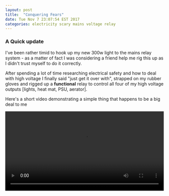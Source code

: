```yaml
---
layout: post
title:  "Conquering Fears"
date: Tue Nov 7 23:07:54 EST 2017
categories: electricity scary mains voltage relay
---
```


### A Quick update

I've been rather timid to hook up my new 300w light to the mains relay system - as a matter of fact
I was considering a friend help me rig this up as I didn't trust myself to do it correctly.

After spending a lot of time researching electrical safety and how to deal with high voltage I finally
said "just get it over with", strapped on my rubber gloves and rigged up a **functional**
relay to control all four of my high voltage outputs [lights, heat mat, PSU, aerator].

Here's a short video demonstrating a simple thing that happens to be a big deal to me

<video src="/images/fulls/video01.mp4" width="100%" controls/>

PS: Today I learned not how <a href="https://simple.wikipedia.org/wiki/GFCI" target="_blank">GFCI</a> (already knew that), but **why** GFCI.

Next steps :
* Enclusure for electronics
* Removing some reflective tape to hang the new light

-ryt
